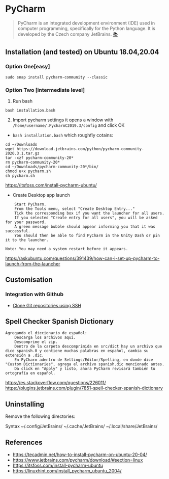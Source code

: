 # PyCharm
> PyCharm is an integrated development environment (IDE) used in computer programming, specifically for the Python language. It is developed by the Czech company JetBrains. [:books:](https://en.wikipedia.org/wiki/PyCharm)

## Installation (and tested) on Ubuntu 18.04,20.04 
### Option One[easy]
```
sudo snap install pycharm-community --classic
```

### Option Two [intermediate level]
1. Run bash
```
bash installation.bash
```
2. Import pycharm settings 
it opens a window with `/home/username/.PycharmC2019.3/config` and click OK

* `bash installation.bash` which roughfly cotains:
```
cd ~/Downloads
wget https://download.jetbrains.com/python/pycharm-community-2020.3.1.tar.gz
tar -xzf pycharm-community-20*
rm pycharm-community-20*
cd ~/Downloads/pycharm-community-20*/bin/
chmod u+x pycharm.sh
sh pycharm.sh
```
https://itsfoss.com/install-pycharm-ubuntu/

* Create Desktop app launch

```
    Start PyCharm.
    From the Tools menu, select "Create Desktop Entry..."
    Tick the corresponding box if you want the launcher for all users.
    If you selected "Create entry for all users", you will be asked for your password.
    A green message bubble should appear informing you that it was successful.
    You should then be able to find PyCharm in the Unity Dash or pin it to the launcher.

Note: You may need a system restart before it appears.
```
https://askubuntu.com/questions/391439/how-can-i-set-up-pycharm-to-launch-from-the-launcher


## Customisation 
### Integration with Github 
* [Clone Git repositories using SSH](https://medium.com/@akshay.sinha/pycharm-integration-with-github-876510c6ca1f)


## Spell Checker Spanish Dictionary
```
Agregando el diccionario de español:
    Descarga los archivos aquí.
    Descomprime el zip.
    Dentro de la carpeta descomprimida en src/dict hay un archivo que dice spanish.0 y contiene muchas palabras en español, cambia su extensión a .dic.
    En PyCharm adentro de Settings/Editor/Spelling, en donde dice "Custom Dictionaries", agrega el archivo spanish.dic mencionado antes.
    Da click en "Apply" y listo, ahora PyCharm revisará también tu ortografía en español.
```
https://es.stackoverflow.com/questions/226011/    
https://plugins.jetbrains.com/plugin/7851-spell-checker-spanish-dictionary    


## Uninstalling 

Remove the following directories:

Syntax
    ~/.config/JetBrains/<product><version>
    ~/.cache/JetBrains/<product><version>
    ~/.local/share/JetBrains/<product><version>


## References
* https://tecadmin.net/how-to-install-pycharm-on-ubuntu-20-04/  
* https://www.jetbrains.com/pycharm/download/#section=linux  
* https://itsfoss.com/install-pycharm-ubuntu  
* https://linuxhint.com/install_pycharm_ubuntu_2004/   
